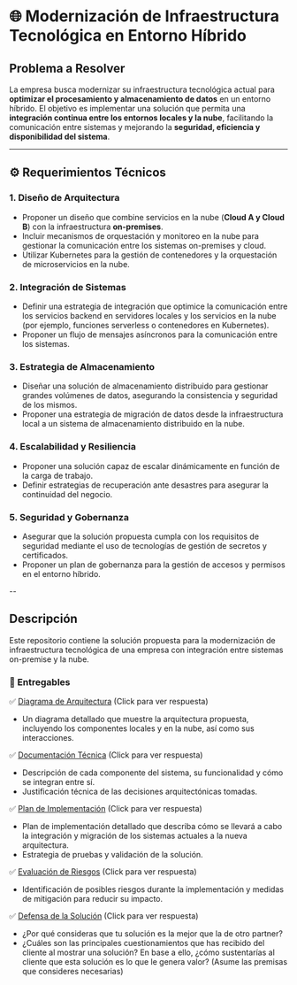 # 🌐 Modernización de Infraestructura Tecnológica en Entorno Híbrido

##  Problema a Resolver
La empresa busca modernizar su infraestructura tecnológica actual para **optimizar el procesamiento y almacenamiento de datos** en un entorno híbrido. El objetivo es implementar una solución que permita una **integración continua entre los entornos locales y la nube**, facilitando la comunicación entre sistemas y mejorando la **seguridad, eficiencia y disponibilidad del sistema**.

---

## ⚙️ Requerimientos Técnicos

###  1. Diseño de Arquitectura
- Proponer un diseño que combine servicios en la nube (**Cloud A y Cloud B**) con la infraestructura **on-premises**.
- Incluir mecanismos de orquestación y monitoreo en la nube para gestionar la comunicación entre los sistemas on-premises y cloud.
- Utilizar Kubernetes para la gestión de contenedores y la orquestación de microservicios en la nube.

###  2. Integración de Sistemas
- Definir una estrategia de integración que optimice la comunicación entre los servicios backend en servidores locales y los servicios en la nube (por ejemplo, funciones serverless o contenedores en Kubernetes).
- Proponer un flujo de mensajes asíncronos para la comunicación entre los sistemas.

###  3. Estrategia de Almacenamiento
- Diseñar una solución de almacenamiento distribuido para gestionar grandes volúmenes de datos, asegurando la consistencia y seguridad de los mismos.
- Proponer una estrategia de migración de datos desde la infraestructura local a un sistema de almacenamiento distribuido en la nube.

###  4. Escalabilidad y Resiliencia
- Proponer una solución capaz de escalar dinámicamente en función de la carga de trabajo.
- Definir estrategias de recuperación ante desastres para asegurar la continuidad del negocio.

###  5. Seguridad y Gobernanza
- Asegurar que la solución propuesta cumpla con los requisitos de seguridad mediante el uso de tecnologías de gestión de secretos y certificados.
- Proponer un plan de gobernanza para la gestión de accesos y permisos en el entorno híbrido.


--
## Descripción
Este repositorio contiene la solución propuesta para la modernización de infraestructura tecnológica de una empresa con integración entre sistemas on-premise y la nube.

### 📂 Entregables
✅ [Diagrama de Arquitectura](docs/diagram-architecture.md) (Click para ver respuesta)
- Un diagrama detallado que muestre la arquitectura propuesta, incluyendo los componentes locales y en la nube, así como sus interacciones.

✅ [Documentación Técnica](docs/documentation-tech.md)  (Click para ver respuesta)
- Descripción de cada componente del sistema, su funcionalidad y cómo se integran entre sí.
- Justificación técnica de las decisiones arquitectónicas tomadas.

✅ [Plan de Implementación](docs/implementation.md) (Click para ver respuesta)
- Plan de implementación detallado que describa cómo se llevará a cabo la integración y migración de los sistemas actuales a la nueva arquitectura.
- Estrategia de pruebas y validación de la solución.

✅ [Evaluación de Riesgos](docs/danger.md) (Click para ver respuesta)
- Identificación de posibles riesgos durante la implementación y medidas de mitigación para reducir su impacto.

✅ [Defensa de la Solución](docs/defense.md) (Click para ver respuesta)
- ¿Por qué consideras que tu solución es la mejor que la de otro partner? 
- ¿Cuáles son las principales cuestionamientos que has recibido del cliente al mostrar una solución? En base a ello, ¿cómo sustentarías al cliente que esta solución es lo que le genera valor? (Asume las premisas que consideres necesarias)
